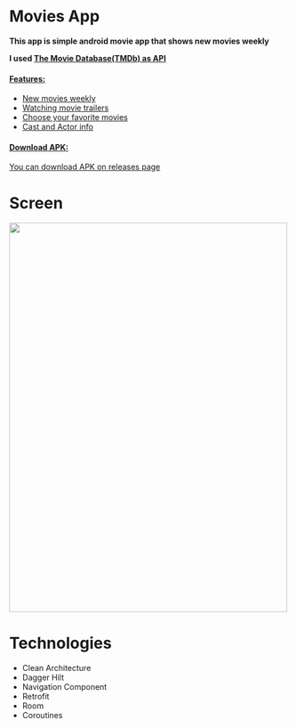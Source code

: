 # Movies App
<p><strong>This app is simple android movie app that shows new movies weekly</strong></p>
<p><strong>I used <a href=https://www.themoviedb.org/>The Movie Database(TMDb) as API </strong></p>
<h4><strong>Features:</strong></h4>
<ul>
  <li>New movies weekly
</li>
  <li>Watching movie trailers
</li>
  <li>Choose your favorite movies
</li>
    <li>Cast and Actor info
</li>
</ul>

<h4><strong>Download APK:</strong></h4>
You can download APK <a href=https://github.com/Suret1/MoviesApp/blob/main/apk/movies_app.apk">on releases page</a>
                                                                         
# Screen
<img src=https://github.com/Suret1/MoviesApp/blob/main/gif/movies_app.gif width="500" height="700" />

# Technologies
<ul>
  <li>Clean Architecture
</li>
  <li>Dagger Hilt
</li>
  <li>Navigation Component
</li>
    <li>Retrofit
</li>
      <li>Room
</li>
      <li>Coroutines
</li>
</ul>
